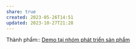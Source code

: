 ```yaml
---
share: true
created: 2023-05-26T14:51
updated: 2023-10-27T21:28
---
```

Thành phẩm:: [Demo tại nhóm phát triển sản phẩm](../../../C%20Obsidian,%20qu%E1%BA%A3n%20l%C3%BD%20d%E1%BB%B1%20%C3%A1n%20v%C3%A0%20c%C3%B4ng%20c%E1%BB%A5%20ngh%C4%A9/3%20Th%C3%A0nh%20ph%E1%BA%A9m/C%C3%A1c%20bu%E1%BB%95i%20gi%E1%BB%9Bi%20thi%E1%BB%87u%20vault/Demo%20t%E1%BA%A1i%20nh%C3%B3m%20ph%C3%A1t%20tri%E1%BB%83n%20s%E1%BA%A3n%20ph%E1%BA%A9m.md)
